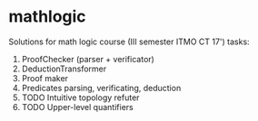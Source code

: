 mathlogic
=========

Solutions for math logic course (III semester ITMO CT 17') tasks:

1.  ProofChecker (parser + verificator)
2.  DeductionTransformer
3.  Proof maker
4.  Predicates parsing, verificating, deduction
5.  TODO Intuitive topology refuter
6.  TODO Upper-level quantifiers

